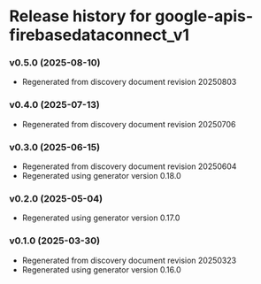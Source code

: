 # Release history for google-apis-firebasedataconnect_v1

### v0.5.0 (2025-08-10)

* Regenerated from discovery document revision 20250803

### v0.4.0 (2025-07-13)

* Regenerated from discovery document revision 20250706

### v0.3.0 (2025-06-15)

* Regenerated from discovery document revision 20250604
* Regenerated using generator version 0.18.0

### v0.2.0 (2025-05-04)

* Regenerated using generator version 0.17.0

### v0.1.0 (2025-03-30)

* Regenerated from discovery document revision 20250323
* Regenerated using generator version 0.16.0

